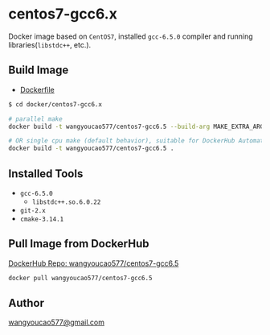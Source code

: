 # centos7-gcc6.x
Docker image based on `CentOS7`, installed `gcc-6.5.0` compiler and running libraries(`libstdc++`, etc.).    

## Build Image
- [Dockerfile](./Dockerfile)

```bash
$ cd docker/centos7-gcc6.x

# parallel make
docker build -t wangyoucao577/centos7-gcc6.5 --build-arg MAKE_EXTRA_ARGS="-j" .

# OR single cpu make (default behavior), suitable for DockerHub Automated Build
docker build -t wangyoucao577/centos7-gcc6.5 .
```

## Installed Tools
- `gcc-6.5.0`
    - `libstdc++.so.6.0.22`   
- `git-2.x`    
- `cmake-3.14.1`

## Pull Image from DockerHub
[DockerHub Repo: wangyoucao577/centos7-gcc6.5](https://hub.docker.com/r/wangyoucao577/centos7-gcc6.5)    
```bash
docker pull wangyoucao577/centos7-gcc6.5
```

## Author
wangyoucao577@gmail.com


